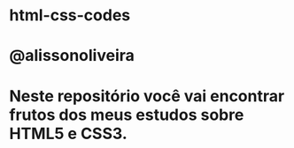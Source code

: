 # html-css-codes
# @alissonoliveira
# Neste repositório você vai encontrar frutos dos meus estudos sobre HTML5 e CSS3.
